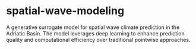 # spatial-wave-modeling
A generative surrogate model for spatial wave climate prediction in the Adriatic Basin. The model leverages deep learning to enhance prediction quality and computational efficiency over traditional pointwise approaches.
